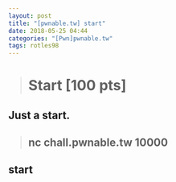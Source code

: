 ```yaml
---
layout: post
title: "[pwnable.tw] start"
date: 2018-05-25 04:44
categories: "[Pwn]pwnable.tw"
tags: rotles98
---
```

># Start [100 pts]
## Just a start.
>## nc chall.pwnable.tw 10000
## start


